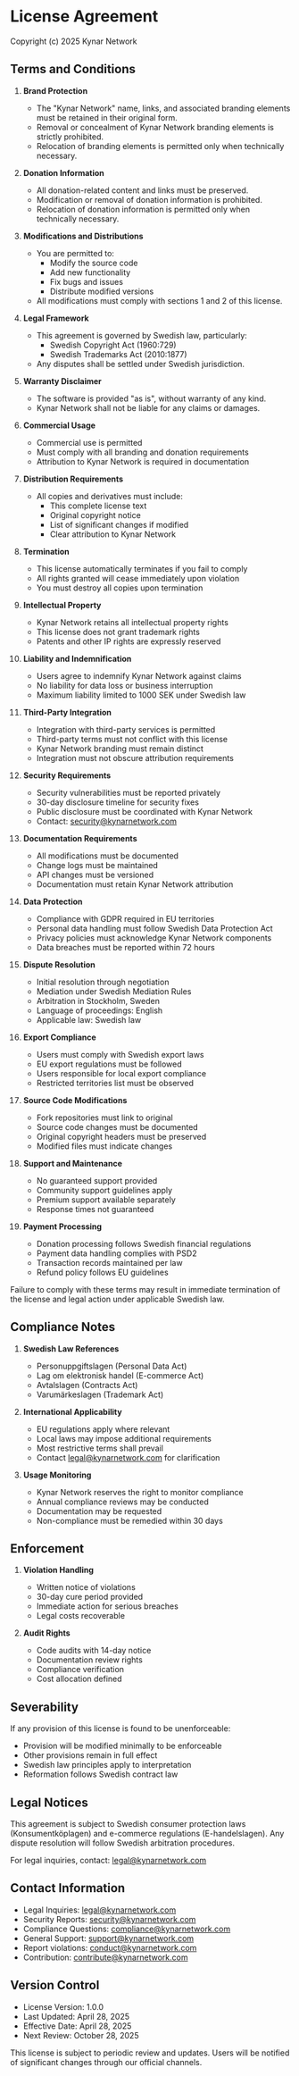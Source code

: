 # License Agreement

Copyright (c) 2025 Kynar Network

## Terms and Conditions

1. **Brand Protection**
   - The "Kynar Network" name, links, and associated branding elements must be retained in their original form.
   - Removal or concealment of Kynar Network branding elements is strictly prohibited.
   - Relocation of branding elements is permitted only when technically necessary.

2. **Donation Information**
   - All donation-related content and links must be preserved.
   - Modification or removal of donation information is prohibited.
   - Relocation of donation information is permitted only when technically necessary.

3. **Modifications and Distributions**
   - You are permitted to:
     - Modify the source code
     - Add new functionality
     - Fix bugs and issues
     - Distribute modified versions
   - All modifications must comply with sections 1 and 2 of this license.

4. **Legal Framework**
   - This agreement is governed by Swedish law, particularly:
     - Swedish Copyright Act (1960:729)
     - Swedish Trademarks Act (2010:1877)
   - Any disputes shall be settled under Swedish jurisdiction.

5. **Warranty Disclaimer**
   - The software is provided "as is", without warranty of any kind.
   - Kynar Network shall not be liable for any claims or damages.

6. **Commercial Usage**
   - Commercial use is permitted
   - Must comply with all branding and donation requirements
   - Attribution to Kynar Network is required in documentation

7. **Distribution Requirements**
   - All copies and derivatives must include:
     - This complete license text
     - Original copyright notice
     - List of significant changes if modified
     - Clear attribution to Kynar Network

8. **Termination**
   - This license automatically terminates if you fail to comply
   - All rights granted will cease immediately upon violation
   - You must destroy all copies upon termination

9. **Intellectual Property**
   - Kynar Network retains all intellectual property rights
   - This license does not grant trademark rights
   - Patents and other IP rights are expressly reserved

10. **Liability and Indemnification**
    - Users agree to indemnify Kynar Network against claims
    - No liability for data loss or business interruption
    - Maximum liability limited to 1000 SEK under Swedish law

11. **Third-Party Integration**
    - Integration with third-party services is permitted
    - Third-party terms must not conflict with this license
    - Kynar Network branding must remain distinct
    - Integration must not obscure attribution requirements

12. **Security Requirements**
    - Security vulnerabilities must be reported privately
    - 30-day disclosure timeline for security fixes
    - Public disclosure must be coordinated with Kynar Network
    - Contact: security@kynarnetwork.com

13. **Documentation Requirements**
    - All modifications must be documented
    - Change logs must be maintained
    - API changes must be versioned
    - Documentation must retain Kynar Network attribution

14. **Data Protection**
    - Compliance with GDPR required in EU territories
    - Personal data handling must follow Swedish Data Protection Act
    - Privacy policies must acknowledge Kynar Network components
    - Data breaches must be reported within 72 hours

15. **Dispute Resolution**
    - Initial resolution through negotiation
    - Mediation under Swedish Mediation Rules
    - Arbitration in Stockholm, Sweden
    - Language of proceedings: English
    - Applicable law: Swedish law

16. **Export Compliance**
    - Users must comply with Swedish export laws
    - EU export regulations must be followed
    - Users responsible for local export compliance
    - Restricted territories list must be observed

17. **Source Code Modifications**
    - Fork repositories must link to original
    - Source code changes must be documented
    - Original copyright headers must be preserved
    - Modified files must indicate changes

18. **Support and Maintenance**
    - No guaranteed support provided
    - Community support guidelines apply
    - Premium support available separately
    - Response times not guaranteed

19. **Payment Processing**
    - Donation processing follows Swedish financial regulations
    - Payment data handling complies with PSD2
    - Transaction records maintained per law
    - Refund policy follows EU guidelines

Failure to comply with these terms may result in immediate termination of the license and legal action under applicable Swedish law.

## Compliance Notes

1. **Swedish Law References**
   - Personuppgiftslagen (Personal Data Act)
   - Lag om elektronisk handel (E-commerce Act)
   - Avtalslagen (Contracts Act)
   - Varumärkeslagen (Trademark Act)

2. **International Applicability**
   - EU regulations apply where relevant
   - Local laws may impose additional requirements
   - Most restrictive terms shall prevail
   - Contact legal@kynarnetwork.com for clarification

3. **Usage Monitoring**
   - Kynar Network reserves the right to monitor compliance
   - Annual compliance reviews may be conducted
   - Documentation may be requested
   - Non-compliance must be remedied within 30 days

## Enforcement

1. **Violation Handling**
    - Written notice of violations
    - 30-day cure period provided
    - Immediate action for serious breaches
    - Legal costs recoverable

2. **Audit Rights**
    - Code audits with 14-day notice
    - Documentation review rights
    - Compliance verification
    - Cost allocation defined

## Severability

If any provision of this license is found to be unenforceable:
- Provision will be modified minimally to be enforceable
- Other provisions remain in full effect
- Swedish law principles apply to interpretation
- Reformation follows Swedish contract law

## Legal Notices

This agreement is subject to Swedish consumer protection laws (Konsumentköplagen) and e-commerce regulations (E-handelslagen). Any dispute resolution will follow Swedish arbitration procedures.

For legal inquiries, contact: legal@kynarnetwork.com

## Contact Information

- Legal Inquiries: legal@kynarnetwork.com
- Security Reports: security@kynarnetwork.com
- Compliance Questions: compliance@kynarnetwork.com
- General Support: support@kynarnetwork.com
- Report violations: conduct@kynarnetwork.com
- Contribution: contribute@kynarnetwork.com

## Version Control

- License Version: 1.0.0
- Last Updated: April 28, 2025
- Effective Date: April 28, 2025
- Next Review: October 28, 2025

This license is subject to periodic review and updates. Users will be notified of significant changes through our official channels.

